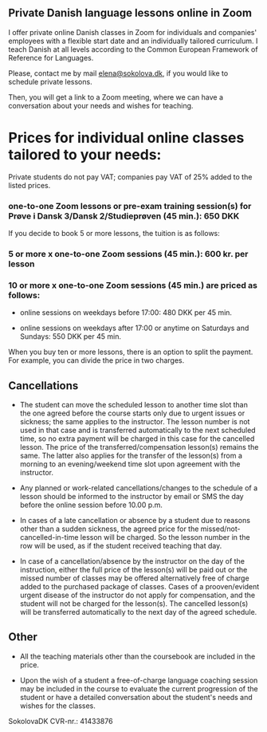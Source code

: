 
## Private Danish language lessons online in Zoom

I offer private online Danish classes in Zoom for individuals and companies' employees with a flexible start date and an individually tailored curriculum. I teach Danish at all levels according to the Common European Framework of Reference for Languages. 

Please, contact me by mail [elena@sokolova.dk](mailto:elena@sokolova.dk), if you would like to schedule private lessons.

Then, you will get a link to a Zoom meeting, where we can have a conversation about your needs and wishes for teaching. 

# Prices for individual online classes tailored to your needs:

Private students do not pay VAT; companies pay VAT of 25% added to the listed prices.

### one-to-one Zoom lessons or pre-exam training session(s) for Prøve i Dansk 3/Dansk 2/Studieprøven (45 min.): 650 DKK

If you decide to book 5 or more lessons, the tuition is as follows:

### 5 or more x one-to-one Zoom sessions (45 min.): 600 kr. per lesson

### 10 or more x one-to-one Zoom sessions (45 min.) are priced as follows:

 * online sessions on weekdays before 17:00: 480 DKK per 45 min. 

 * online sessions on weekdays after 17:00 or anytime on Saturdays and Sundays: 550 DKK per 45 min. 

When you buy ten or more lessons, there is an option to split the payment. For example, you can divide the price in two charges. 


## Cancellations 

* The student can move the scheduled lesson to another time slot than the one agreed before the course starts only due to urgent issues or sickness; the same applies to the instructor. The lesson number is not used in that case and is transferred automatically to the next scheduled time, so no extra payment will be charged in this case for the cancelled lesson. The price of the transferred/compensation lesson(s) remains the same. The latter also applies for the transfer of the lesson(s) from a morning to an evening/weekend time slot upon agreement with the instructor. 

* Any planned or work-related cancellations/changes to the schedule of a lesson should be informed to the instructor by email or SMS the day before the online session before 10.00 p.m. 

* In cases of a late cancellation or absence by a student due to reasons other than a sudden sickness, the agreed price for the missed/not-cancelled-in-time lesson will be charged. So the lesson number in the row will be used, as if the student received teaching that day. 

* In case of a cancellation/absence by the instructor on the day of the instruction, either the full price of the lesson(s) will be paid out or the missed number of classes may be offered alternatively free of charge added to the purchased package of classes. Cases of a prooven/evident urgent disease of the instructor do not apply for compensation, and the student will not be charged for the lesson(s). The cancelled lesson(s) will be transferred automatically to the next day of the agreed schedule. 


## Other

* All the teaching materials other than the coursebook are included in the price. 

* Upon the wish of a student a free-of-charge language coaching session may be included in the course to evaluate the current progression of the
student or have a detailed conversation about the student's needs and wishes for the classes. 


SokolovaDK CVR-nr.: 41433876
